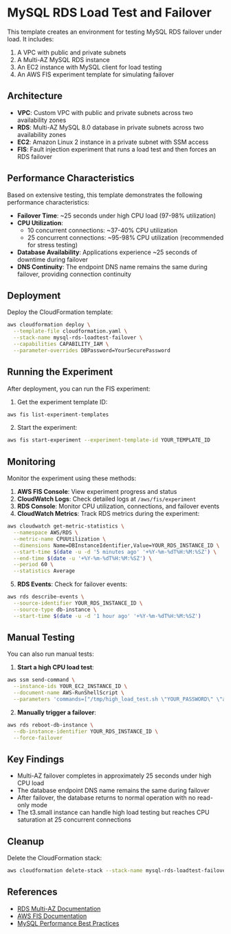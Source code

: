 # MySQL RDS Load Test and Failover

This template creates an environment for testing MySQL RDS failover under load. It includes:

1. A VPC with public and private subnets
2. A Multi-AZ MySQL RDS instance
3. An EC2 instance with MySQL client for load testing
4. An AWS FIS experiment template for simulating failover

## Architecture

- **VPC**: Custom VPC with public and private subnets across two availability zones
- **RDS**: Multi-AZ MySQL 8.0 database in private subnets across two availability zones
- **EC2**: Amazon Linux 2 instance in a private subnet with SSM access
- **FIS**: Fault injection experiment that runs a load test and then forces an RDS failover

## Performance Characteristics

Based on extensive testing, this template demonstrates the following performance characteristics:

- **Failover Time**: ~25 seconds under high CPU load (97-98% utilization)
- **CPU Utilization**:
  - 10 concurrent connections: ~37-40% CPU utilization
  - 25 concurrent connections: ~95-98% CPU utilization (recommended for stress testing)
- **Database Availability**: Applications experience ~25 seconds of downtime during failover
- **DNS Continuity**: The endpoint DNS name remains the same during failover, providing connection continuity

## Deployment

Deploy the CloudFormation template:

```bash
aws cloudformation deploy \
  --template-file cloudformation.yaml \
  --stack-name mysql-rds-loadtest-failover \
  --capabilities CAPABILITY_IAM \
  --parameter-overrides DBPassword=YourSecurePassword
```

## Running the Experiment

After deployment, you can run the FIS experiment:

1. Get the experiment template ID:
```bash
aws fis list-experiment-templates
```

2. Start the experiment:
```bash
aws fis start-experiment --experiment-template-id YOUR_TEMPLATE_ID
```

## Monitoring

Monitor the experiment using these methods:

1. **AWS FIS Console**: View experiment progress and status
2. **CloudWatch Logs**: Check detailed logs at `/aws/fis/experiment`
3. **RDS Console**: Monitor CPU utilization, connections, and failover events
4. **CloudWatch Metrics**: Track RDS metrics during the experiment:

```bash
aws cloudwatch get-metric-statistics \
  --namespace AWS/RDS \
  --metric-name CPUUtilization \
  --dimensions Name=DBInstanceIdentifier,Value=YOUR_RDS_INSTANCE_ID \
  --start-time $(date -u -d '5 minutes ago' '+%Y-%m-%dT%H:%M:%SZ') \
  --end-time $(date -u '+%Y-%m-%dT%H:%M:%SZ') \
  --period 60 \
  --statistics Average
```

5. **RDS Events**: Check for failover events:

```bash
aws rds describe-events \
  --source-identifier YOUR_RDS_INSTANCE_ID \
  --source-type db-instance \
  --start-time $(date -u -d '1 hour ago' '+%Y-%m-%dT%H:%M:%SZ')
```

## Manual Testing

You can also run manual tests:

1. **Start a high CPU load test**:
```bash
aws ssm send-command \
  --instance-ids YOUR_EC2_INSTANCE_ID \
  --document-name AWS-RunShellScript \
  --parameters 'commands=["/tmp/high_load_test.sh \"YOUR_PASSWORD\" \"admin\" \"testdb\" \"25\" \"300\" \"YOUR_RDS_ENDPOINT\""]'
```

2. **Manually trigger a failover**:
```bash
aws rds reboot-db-instance \
  --db-instance-identifier YOUR_RDS_INSTANCE_ID \
  --force-failover
```

## Key Findings

- Multi-AZ failover completes in approximately 25 seconds under high CPU load
- The database endpoint DNS name remains the same during failover
- After failover, the database returns to normal operation with no read-only mode
- The t3.small instance can handle high load testing but reaches CPU saturation at 25 concurrent connections

## Cleanup

Delete the CloudFormation stack:

```bash
aws cloudformation delete-stack --stack-name mysql-rds-loadtest-failover
```

## References

- [RDS Multi-AZ Documentation](https://docs.aws.amazon.com/AmazonRDS/latest/UserGuide/Concepts.MultiAZ.html)
- [AWS FIS Documentation](https://docs.aws.amazon.com/fis/latest/userguide/what-is.html)
- [MySQL Performance Best Practices](https://docs.aws.amazon.com/AmazonRDS/latest/UserGuide/CHAP_BestPractices.MySQL.html)
